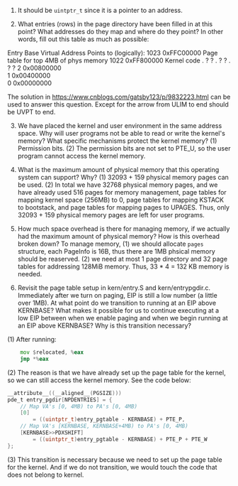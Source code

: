 1. It should be `uintptr_t` since it is a pointer to an address. 

2. What entries (rows) in the page directory have been filled in at this point? What addresses do they map and where do they point? In other words, fill out this table as much as possible:

Entry	        Base Virtual Address	        Points to (logically):
1023	        0xFFC00000                      Page table for top 4MB of phys memory
1022	        0xFF800000                      Kernel code
.	            ?	                            ?
.	            ?	                            ?
.	            ?	                            ?
2	            0x00800000	                    
1	            0x00400000	                    
0	            0x00000000	                    

The solution in https://www.cnblogs.com/gatsby123/p/9832223.html can be used to answer this question. Except for the arrow from ULIM to end should be UVPT to end.

3. We have placed the kernel and user environment in the same address space. Why will user programs not be able to read or write the kernel's memory? What specific mechanisms protect the kernel memory?
(1) Permission bits.
(2) The permission bits are not set to PTE_U, so the user program cannot access the kernel memory.

4. What is the maximum amount of physical memory that this operating system can support? Why?
(1) 32093 + 159 physical memory pages can be used.
(2) In total we have 32768 physical memory pages, and we have already used 516 pages for memory management, page tables for mapping kernel space (256MB) to 0, page tables for mapping KSTACK to bootstack, and page tables for mapping pages to UPAGES. Thus, only 32093 + 159 physical memory pages are left for user programs.

5. How much space overhead is there for managing memory, if we actually had the maximum amount of physical memory? How is this overhead broken down?
To manage memory, (1) we should allocate `pages` structure, each PageInfo is 16B, thus there are 1MB phsical memory should be reaserved. (2) we need at most 1 page directory and 32 page tables for addressing 128MiB memory. Thus, 33 * 4 = 132 KB memory is needed.

6. Revisit the page table setup in kern/entry.S and kern/entrypgdir.c. Immediately after we turn on paging, EIP is still a low number (a little over 1MB). At what point do we transition to running at an EIP above KERNBASE? What makes it possible for us to continue executing at a low EIP between when we enable paging and when we begin running at an EIP above KERNBASE? Why is this transition necessary?

(1) After running:
```asm
	mov	$relocated, %eax
	jmp	*%eax
```

(2) The reason is that we have already set up the page table for the kernel, so we can still access the kernel memory. See the code below:
```c
__attribute__((__aligned__(PGSIZE)))
pde_t entry_pgdir[NPDENTRIES] = {
	// Map VA's [0, 4MB) to PA's [0, 4MB)
	[0]
		= ((uintptr_t)entry_pgtable - KERNBASE) + PTE_P,
	// Map VA's [KERNBASE, KERNBASE+4MB) to PA's [0, 4MB)
	[KERNBASE>>PDXSHIFT]
		= ((uintptr_t)entry_pgtable - KERNBASE) + PTE_P + PTE_W
};
```

(3) This transition is necessary because we need to set up the page table for the kernel. And if we do not transition, we would touch the code that does not belong to kernel.